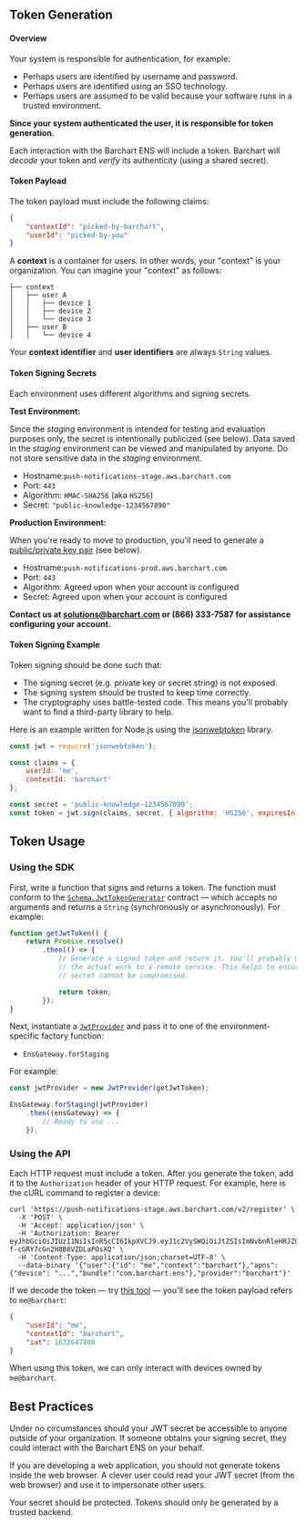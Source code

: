 ## Token Generation

#### Overview

Your system is responsible for authentication, for example:

* Perhaps users are identified by username and password.
* Perhaps users are identified using an SSO technology.
* Perhaps users are assumed to be valid because your software runs in a trusted environment.

**Since your system authenticated the user, it is responsible for token generation.**

Each interaction with the Barchart ENS will include a token. Barchart will _decode_ your token and _verify_ its authenticity (using a shared secret).

#### Token Payload

The token payload must include the following claims:

```json
{
	"contextId": "picked-by-barchart",
	"userId": "picked-by-you"
}
```

A **context** is a container for users. In other words, your "context" is your organization. You can imagine your "context" as follows:

```text
├── context
│   ├── user A
│   │   ├── device 1
│   │   ├── device 2
│   │   └── device 3
│   ├── user B
│   │   └── device 4
```

Your **context identifier** and **user identifiers** are always ```String``` values.

#### Token Signing Secrets

Each environment uses different algorithms and signing secrets.

**Test Environment:**

Since the _staging_ environment is intended for testing and evaluation purposes only, the secret is intentionally publicized (see below). Data saved in the _staging_ environment can be viewed and manipulated by anyone. Do not store sensitive data in the _staging_ environment.

* Hostname:```push-notifications-stage.aws.barchart.com```
* Port: ```443```
* Algorithm: ```HMAC-SHA256``` (aka ```HS256```)
* Secret: ```"public-knowledge-1234567890"```

**Production Environment:**

When you're ready to move to production, you'll need to generate a [public/private key pair](https://en.wikipedia.org/wiki/Public-key_cryptography) (see below).

* Hostname:```push-notifications-prod.aws.barchart.com```
* Port: ```443```
* Algorithm: Agreed upon when your account is configured
* Secret: Agreed upon when your account is configured

**Contact us at solutions@barchart.com or (866) 333-7587 for assistance configuring your account.**

#### Token Signing Example

Token signing should be done such that:

* The signing secret (e.g. private key or secret string) is not exposed.
* The signing system should be trusted to keep time correctly.
* The cryptography uses battle-tested code. This means you'll probably want to find a third-party library to help.

Here is an example written for Node.js using the [jsonwebtoken](https://github.com/auth0/node-jsonwebtoken#readme) library.

```js
const jwt = require('jsonwebtoken');

const claims = {
	userId: 'me',
	contextId: 'barchart'
};

const secret = 'public-knowledge-1234567890';
const token = jwt.sign(claims, secret, { algorithm: 'HS256', expiresIn: '2 days' });
```

## Token Usage

### Using the SDK

First, write a function that signs and returns a token. The function must conform to the [```Schema.JwtTokenGenerator```](/content/sdk/lib-security?id=callbacksjwttokengenerator) contract — which accepts no arguments and returns a ```String``` (synchronously or asynchronously). For example:

```js
function getJwtToken() {
	return Promise.resolve()
		.then(() => {
			// Generate a signed token and return it. You'll probably want to delegate
			// the actual work to a remote service. This helps to ensure your JWT signing
			// secret cannot be compromised.

			return token;
		});
}
```

Next, instantiate a [```JwtProvider```](/content/sdk/lib-security?id=jwtprovider) and pass it to one of the environment-specific factory function:

* ```EnsGateway.forStaging```

For example:

```js
const jwtProvider = new JwtProvider(getJwtToken);

EnsGateway.forStaging(jwtProvider)
	.then((ensGateway) => {
		// Ready to use ...
	});
```

### Using the API

Each HTTP request must include a token. After you generate the token, add it to the ```Authorization``` header of your HTTP request. For example, here is the cURL command to register a device:

```shell
curl 'https://push-notifications-stage.aws.barchart.com/v2/register' \
  -X 'POST' \
  -H 'Accept: application/json' \
  -H 'Authorization: Bearer eyJhbGciOiJIUzI1NiIsInR5cCI6IkpXVCJ9.eyJ1c2VySWQiOiJtZSIsImNvbnRleHRJZCI6ImJhcmNoYXJ0IiwiaWF0IjoxNjIyNjQ3ODA4fQ.JWM85t7wmFeaWPon1-f-cGRY7cGn2H8B8VZDLaPOsXQ' \
  -H 'Content-Type: application/json;charset=UTF-8' \
  --data-binary '{"user":{"id": "me","context":"barchart"},"apns": {"device": "...","bundle":"com.barchart.ens"},"provider":"barchart"}'
```
If we decode the token — try [this tool](https://jwt.io/) — you'll see the token payload refers to ```me@barchart```:

```json
{
	"userId": "me",
	"contextId": "barchart",
	"iat": 1622647808
}
```

When using this token, we can only interact with devices owned by ```me@barchart```.

## Best Practices

Under no circumstances should your JWT secret be accessible to anyone outside of your organization. If someone obtains your signing secret, they could interact with the Barchart ENS on your behalf.

If you are developing a web application, you should not generate tokens inside the web browser. A clever user could read your JWT secret (from the web browser) and use it to impersonate other users.

Your secret should be protected. Tokens should only be generated by a trusted backend.

